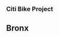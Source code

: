 ###                                               Citi Bike Project
##                                                    Bronx



